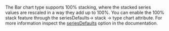The Bar chart type supports 100% stacking, where the stacked series values are rescaled in a way they add up to 100%.
You can enable the 100% stack feature through the seriesDefaults-> stack -> type chart attribute.
For more information inspect the [seriesDefaults](http://docs.telerik.com/kendo-ui/api/javascript/dataviz/ui/chart#configuration-seriesDefaults) option in the documentation.

